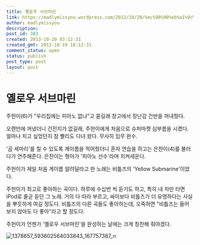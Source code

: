 ```yaml
---
title: 옐로우 서브마린
link: https://madlymissyou.wordpress.com/2013/10/20/%ec%98%90%eb%a1%9c%ec%9a%b0-%ec%84%9c%eb%b8%8c%eb%a7%88%eb%a6%b0/
author: madlymissyou
description: 
post_id: 383
created: 2013-10-20 03:12:31
created_gmt: 2013-10-19 18:12:31
comment_status: open
status: publish
post_type: post
layout: post
---
```


# 옐로우 서브마린

주헌이(6)가 "우리집에는 피아노 없냐"고 묻길래 창고에서 장난감 건반을 꺼내줬다.

오랜만에 꺼냈더니 건전지가 없길래, 주헌이에게 처음으로 슈퍼마켓 심부름을 시켰다. 얼마나 치고 싶었던지 참 빨리도 다녀 왔다. 무사히 임무 완수.

'곰 세마리'를 칠 수 있도록 계이름을 적어줬더니 혼자 연습을 하고는 은찬이(4)를 불러다가 연주해준다. 은찬이는 형아가 '피아노 선수'라며 치켜세운다.

주헌이가 제일 처음 계이름 알려달라고 한 노래는 비틀즈의 'Yellow Submarine'이었다.

주헌이가 최고로 좋아하는 곡이다. 하루에 수십번 씩 듣기도 하고, 특히 내 차만 타면 iPod로 줄곧 듣던 그 노래. 거의 다 따라 부르고, 싸이보다 비틀즈가 더 유명하다는 사실을 뿌듯하게 여길 정도다. 비틀즈의 다른 곡들도 좋아하는데, 오죽하면 "비틀즈는 들어보지 않아도 다 좋아"라고 할 정도다.

주헌이가 언젠가 '옐로우 서브마린'을 완성하는 날에는 크게 칭찬해 줘야겠다.

![1378657_593602564033843_167757387_n](http://madlymissyou.files.wordpress.com/2014/05/1378657_593602564033843_167757387_n.jpg?w=611)